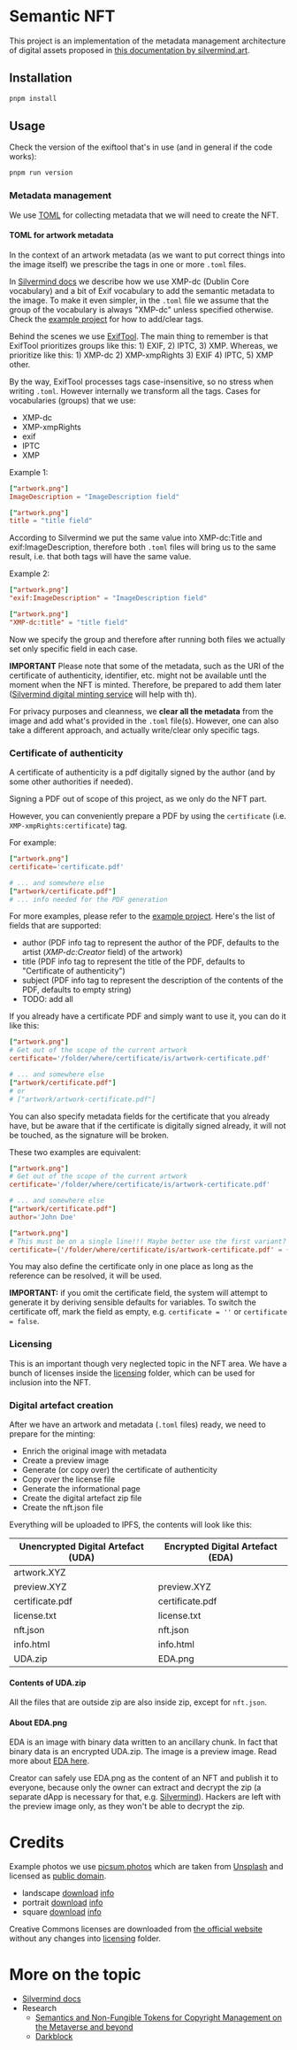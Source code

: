 # Semantic NFT

This project is an implementation of the metadata management architecture of digital assets proposed in
[this documentation by silvermind.art](https://docs.silvermind.art/fundamentals/digital-asset).

## Installation

```bash
pnpm install
```

## Usage

Check the version of the exiftool that's in use (and in general if the code works):

```bash
pnpm run version
```

### Metadata management

We use [TOML](https://toml.io/en/) for collecting metadata that we will need to create the NFT.

#### TOML for artwork metadata
In the context of an artwork metadata (as we want to put correct things into the image itself) we prescribe the tags in one or more `.toml` files.

In [Silvermind docs](https://docs.silvermind.art/fundamentals/digital-asset/artwork-metadata) we describe how we use XMP-dc (Dublin Core vocabulary) and a bit of Exif vocabulary to add the semantic metadata to the image. To make it even simpler, in the `.toml` file we assume that the group of the vocabulary is always "XMP-dc" unless specified otherwise. Check the [example project](./nft-workspace/example-project) for how to add/clear tags.

Behind the scenes we use [ExifTool](https://exiftool.org). The main thing to remember is that ExifTool prioritizes groups like this: 1) EXIF, 2) IPTC, 3) XMP. Whereas, we prioritize like this: 1) XMP-dc 2) XMP-xmpRights 3) EXIF 4) IPTC, 5) XMP other.

By the way, ExifTool processes tags case-insensitive, so no stress when writing `.toml`. However internally we transform all the tags. Cases for vocabularies (groups) that we use:
- XMP-dc
- XMP-xmpRights
- exif
- IPTC
- XMP

Example 1:

```toml
["artwork.png"]
ImageDescription = "ImageDescription field"
```

```toml
["artwork.png"]
title = "title field"
```

According to Silvermind we put the same value into XMP-dc:Title and exif:ImageDescription, therefore both `.toml` files will bring us to the same result, i.e. that both tags will have the same value.

Example 2:

```toml
["artwork.png"]
"exif:ImageDescription" = "ImageDescription field"
```

```toml
["artwork.png"]
"XMP-dc:title" = "title field"
```

Now we specify the group and therefore after running both files we actually set only specific field in each case. 


**IMPORTANT** Please note that some of the metadata, such as the URI of the certificate of authenticity, identifier, etc. might not be available untl the moment when the NFT is minted. Therefore, be prepared to add them later ([Silvermind digital minting service](https://www.silvermind.art) will help with th).

For privacy purposes and cleanness, we **clear all the metadata** from the image and add what's provided in the `.toml` file(s). However, one can also take a different approach, and actually write/clear only specific tags.

### Certificate of authenticity
A certificate of authenticity is a pdf digitally signed by the author (and by some other authorities if needed).

Signing a PDF out of scope of this project, as we only do the NFT part. 

However, you can conveniently prepare a PDF by using the `certificate` (i.e. `XMP-xmpRights:certificate`) tag.

For example:
```toml
["artwork.png"]
certificate='certificate.pdf'

# ... and somewhere else
["artwork/certificate.pdf"]
# ... info needed for the PDF generation
```

For more examples, please refer to the [example project](./nft-workspace/example-project). Here's the list of fields that are supported:

- author (PDF info tag to represent the author of the PDF, defaults to the artist (_XMP-dc:Creator_ field) of the artwork)
- title (PDF info tag to represent the title of the PDF, defaults to "Certificate of authenticity")
- subject (PDF info tag to represent the description of the contents of the PDF, defaults to empty string)
- TODO: add all

If you already have a certificate PDF and simply want to use it, you can do it like this:
```toml
["artwork.png"]
# Get out of the scope of the current artwork
certificate='/folder/where/certificate/is/artwork-certificate.pdf'

# ... and somewhere else
["artwork/certificate.pdf"]
# or
# ["artwork/artwork-certificate.pdf"]
``` 

You can also specify metadata fields for the certificate that you already have, but be aware that if the certificate is digitally signed already, it will not be touched, as the signature will be broken.

These two examples are equivalent:
```toml
["artwork.png"]
# Get out of the scope of the current artwork
certificate='/folder/where/certificate/is/artwork-certificate.pdf'

# ... and somewhere else
["artwork/certificate.pdf"]
author='John Doe'
```

```toml
["artwork.png"]
# This must be on a single line!!! Maybe better use the first variant? 
certificate={'/folder/where/certificate/is/artwork-certificate.pdf' = {author='John Doe'}}
```

You may also define the certificate only in one place as long as the reference can be resolved, it will be used.

**IMPORTANT:** if you omit the certificate field, the system will attempt to generate it by deriving sensible defaults for variables. To switch the certificate off, mark the field as empty, e.g. `certificate = ''` or `certificate = false`.

### Licensing

This is an important though very neglected topic in the NFT area. We have a bunch of licenses inside the [licensing](./licensing) folder, which can be used for inclusion into the NFT.

### Digital artefact creation

After we have an artwork and metadata (`.toml` files) ready, we need to prepare for the minting:

- Enrich the original image with metadata
- Create a preview image
- Generate (or copy over) the certificate of authenticity
- Copy over the license file
- Generate the informational page
- Create the digital artefact zip file
- Create the nft.json file

Everything will be uploaded to IPFS, the contents will look like this:

| Unencrypted Digital Artefact (UDA) | Encrypted Digital Artefact (EDA) |
|------------------------------------|----------------------------------|
| artwork.XYZ                        |                                  |
| preview.XYZ                        | preview.XYZ                      |
| certificate.pdf                    | certificate.pdf                  |
| license.txt                        | license.txt                      |
| nft.json                           | nft.json                         |
| info.html                          | info.html                        |
| UDA.zip                            | EDA.png                          |

#### Contents of UDA.zip
All the files that are outside zip are also inside zip, except for `nft.json`.

#### About EDA.png
EDA is an image with binary data written to an ancillary chunk. In fact that binary data is an encrypted UDA.zip. The image is a preview image. Read more about [EDA here](https://docs.silvermind.art/fundamentals/encrypted-digital-artefact-eda).

Creator can safely use EDA.png as the content of an NFT and publish it to everyone, because only the owner can extract and decrypt the zip (a separate dApp is necessary for that, e.g. [Silvermind](https://www.silvermind.art)). Hackers are left with the preview image only, as they won't be able to decrypt the zip.

# Credits

Example photos we use [picsum.photos](https://picsum.photos) which are taken from [Unsplash](https://unsplash.com) and licensed as [public domain](https://unsplash.com/license).

- landscape [download](https://picsum.photos/id/867/4288/2848) [info](https://picsum.photos/id/867/info)
- portrait [download](https://picsum.photos/id/997/2528/3735) [info](https://picsum.photos/id/997/info)
- square [download](https://picsum.photos/id/670/1367) [info](https://picsum.photos/id/670/info)

Creative Commons licenses are downloaded from [the official website](https://creativecommons.org) without any changes into [licensing](./licensing) folder.


# More on the topic

- [Silvermind docs](https://docs.silvermind.art)
- Research
  - [Semantics and Non-Fungible Tokens for Copyright Management on the Metaverse and beyond](https://arxiv.org/pdf/2208.14174.pdf)
  - [Darkblock](https://www.darkblock.io/)
